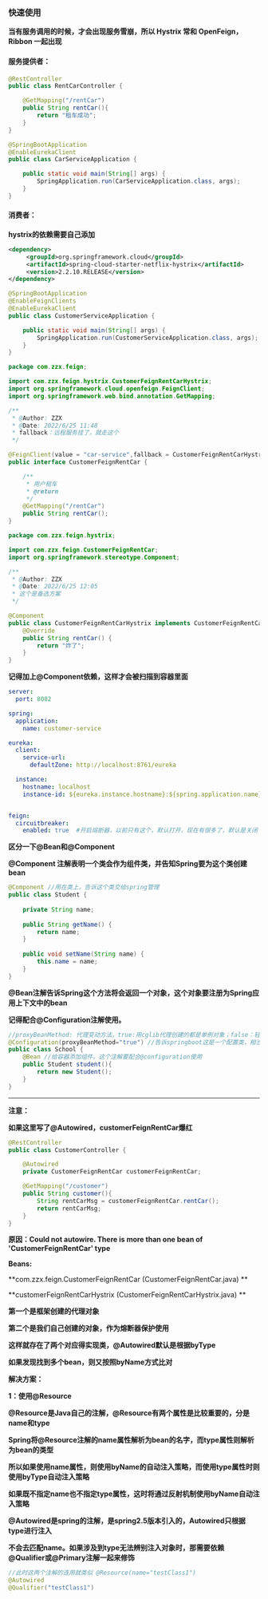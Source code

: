 ### 快速使用

**当有服务调用的时候，才会出现服务雪崩，所以 Hystrix 常和 OpenFeign，Ribbon 一起出现**



#### **服务提供者：**

```java
@RestController
public class RentCarController {

    @GetMapping("/rentCar")
    public String rentCar(){
        return "租车成功";
    }
}
```



```java
@SpringBootApplication
@EnableEurekaClient
public class CarServiceApplication {

    public static void main(String[] args) {
        SpringApplication.run(CarServiceApplication.class, args);
    }
}
```



#### 消费者：



**hystrix的依赖需要自己添加**

```xml
<dependency>
     <groupId>org.springframework.cloud</groupId>
     <artifactId>spring-cloud-starter-netflix-hystrix</artifactId>
     <version>2.2.10.RELEASE</version>
</dependency>
```



```java
@SpringBootApplication
@EnableFeignClients
@EnableEurekaClient
public class CustomerServiceApplication {

    public static void main(String[] args) {
        SpringApplication.run(CustomerServiceApplication.class, args);
    }
}
```



```java
package com.zzx.feign;

import com.zzx.feign.hystrix.CustomerFeignRentCarHystrix;
import org.springframework.cloud.openfeign.FeignClient;
import org.springframework.web.bind.annotation.GetMapping;

/**
 * @Author: ZZX
 * @Date: 2022/6/25 11:48
 * fallback：远程服务挂了，就走这个
 */

@FeignClient(value = "car-service",fallback = CustomerFeignRentCarHystrix.class)
public interface CustomerFeignRentCar {

    /**
     * 用户租车
     * @return
     */
    @GetMapping("/rentCar")
    public String rentCar();
}
```



```java
package com.zzx.feign.hystrix;

import com.zzx.feign.CustomerFeignRentCar;
import org.springframework.stereotype.Component;

/**
 * @Author: ZZX
 * @Date: 2022/6/25 12:05
 * 这个是备选方案
 */

@Component
public class CustomerFeignRentCarHystrix implements CustomerFeignRentCar {
    @Override
    public String rentCar() {
        return "炸了";
    }
}

```

**记得加上@Component依赖，这样才会被扫描到容器里面**



```yml
server:
  port: 8082

spring:
  application:
    name: customer-service

eureka:
  client:
    service-url:
      defaultZone: http://localhost:8761/eureka

  instance:
    hostname: localhost
    instance-id: ${eureka.instance.hostname}:${spring.application.name}:${server.port}


feign:
  circuitbreaker:
    enabled: true  #开启熔断器，以前只有这个，默认打开，现在有很多了，默认是关闭
```



**区分一下@Bean和@Component**



**@Component 注解表明一个类会作为组件类，并告知Spring要为这个类创建bean**

```java
@Component //用在类上，告诉这个类交给spring管理
public class Student {
 
    private String name;
 
    public String getName() {
        return name;
    }
 
    public void setName(String name) {
        this.name = name;
    }
}
```



**@Bean注解告诉Spring这个方法将会返回一个对象，这个对象要注册为Spring应用上下文中的bean**

**记得配合@Configuration注解使用。**

```java
//proxyBeanMethod: 代理变动方法，true:用cglib代理创建的都是单例对象；false：轻量级，不被别人依赖的组件，可以用，主要作用就是跳过检查，启动速度大幅提升。
@Configuration(proxyBeanMethod="true") //告诉springboot这是一个配置类，相当于以前的xml配置文件
public class School {
    @Bean //给容器添加组件。这个注解要配合@configuration使用
    public Student student(){
        return new Student();
    }
}
```



****

**注意：**

**如果这里写了@Autowired，customerFeignRentCar爆红**

```java
@RestController
public class CustomerController {

    @Autowired
    private CustomerFeignRentCar customerFeignRentCar;

    @GetMapping("/customer")
    public String customer(){
        String rentCarMsg = customerFeignRentCar.rentCar();
        return rentCarMsg;
    }
}
```

**原因：Could not autowire. There is more than one bean of 'CustomerFeignRentCar' type**

**Beans:**

**com.zzx.feign.CustomerFeignRentCar   (CustomerFeignRentCar.java) **

**customerFeignRentCarHystrix   (CustomerFeignRentCarHystrix.java) **



**第一个是框架创建的代理对象**

**第二个是我们自己创建的对象，作为熔断器保护使用**

**这样就存在了两个对应得实现类，@Autowired默认是根据byType**

**如果发现找到多个bean，则又按照byName方式比对**



**解决方案：**

**1：使用@Resource**



**@Resource是Java自己的注解，@Resource有两个属性是比较重要的，分是name和type**

**Spring将@Resource注解的name属性解析为bean的名字，而type属性则解析为bean的类型**

**所以如果使用name属性，则使用byName的自动注入策略，而使用type属性时则使用byType自动注入策略**

**如果既不指定name也不指定type属性，这时将通过反射机制使用byName自动注入策略**



**@Autowired是spring的注解，是spring2.5版本引入的，Autowired只根据type进行注入**

**不会去匹配name。如果涉及到type无法辨别注入对象时，那需要依赖@Qualifier或@Primary注解一起来修饰**

```java
//此时这两个注解的连用就类似 @Resource(name="testClass1")
@Autowired
@Qualifier("testClass1")
```

